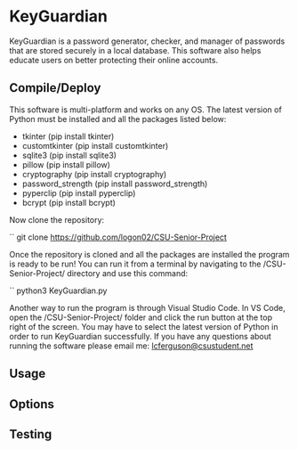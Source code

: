 # KeyGuardian

KeyGuardian is a password generator, checker, and manager of passwords that are stored securely in a local database. This software also helps educate users on better protecting their online accounts.

## Compile/Deploy

This software is multi-platform and works on any OS. The latest version of Python must be installed and all the packages listed below:
- tkinter (pip install tkinter)
- customtkinter (pip install customtkinter)
- sqlite3 (pip install sqlite3)
- pillow (pip install pillow)
- cryptography (pip install cryptography)
- password_strength (pip install password_strength)
- pyperclip (pip install pyperclip)
- bcrypt (pip install bcrypt)

Now clone the repository:

`` git clone https://github.com/logon02/CSU-Senior-Project

Once the repository is cloned and all the packages are installed the program is ready to be run! You can run it from a terminal by navigating to the /CSU-Senior-Project/ directory and use this command:

`` python3 KeyGuardian.py

Another way to run the program is through Visual Studio Code. In VS Code, open the /CSU-Senior-Project/ folder and click the run button at the top right of the screen. You may have to select the latest version of Python in order to run KeyGuardian successfully. If you have any questions about running the software please email me: lcferguson@csustudent.net

## Usage

## Options

## Testing

